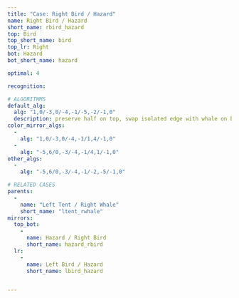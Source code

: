 ```yaml
---
title: "Case: Right Bird / Hazard"
name: Right Bird / Hazard
short_name: rbird_hazard
top: Bird
top_short_name: bird
top_lr: Right
bot: Hazard
bot_short_name: hazard

optimal: 4

recognition:

# ALGORITHMS
default_alg:
  alg: "1,0/-3,0/-4,-1/-5,-2/-1,0"
  description: preserve half on top, swap isolated edge with whale on bottom to form good tent/whale
color_mirror_algs:
  -
    alg: "1,0/-3,0/-4,-1/1,4/-1,0"
  -
    alg: "-5,6/0,-3/-4,-1/4,1/-1,0"
other_algs:
  -
    alg: "-5,6/0,-3/-4,-1/-2,-5/-1,0"

# RELATED CASES
parents:
  -
    name: "Left Tent / Right Whale"
    short_name: "ltent_rwhale"
mirrors:
  top_bot:
    -
      name: Hazard / Right Bird
      short_name: hazard_rbird
  lr:
    -
      name: Left Bird / Hazard
      short_name: lbird_hazard


---
```


